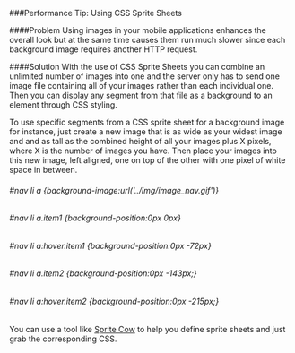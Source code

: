 ###Performance Tip: Using CSS Sprite Sheets

####Problem
Using images in your mobile applications enhances the overall look but at the same time causes them run much slower since each background image requires another HTTP request. 

####Solution
With the use of CSS Sprite Sheets you can combine an unlimited number of images into one and the server only has to send one image file containing all of your images rather than each individual one. Then you can display any segment from that file as a background to an element through CSS styling. 

To use specific segments from a CSS sprite sheet for a background image for instance, just create a new image that is as wide as your widest image and and as tall as the combined height of all your images plus X pixels, where X is the number of images you have. Then place your images into this new image, left aligned, one on top of the other with one pixel of white space in between.

###### #nav li a {background-image:url('../img/image_nav.gif')}
###### #nav li a.item1 {background-position:0px 0px}
###### #nav li a:hover.item1 {background-position:0px -72px}
###### #nav li a.item2 {background-position:0px -143px;}
###### #nav li a:hover.item2 {background-position:0px -215px;}



You can use a tool like [Sprite Cow](http://www.spritecow.com/) to help you define sprite sheets and just grab the corresponding CSS. 

